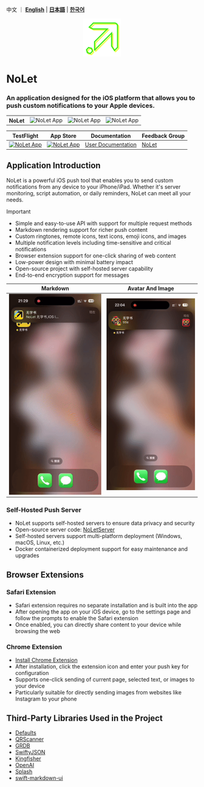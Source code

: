   
中文 ｜ **[English](README.EN.md)** | **[日本語](README.JA.md)** | **[한국어](README.KO.md)**

<p align="center">

<img src="/_media/egglogo.png" alt="NoLet" title="NoLet" width="100"/>

</p>

# NoLet
### An application designed for the iOS platform that allows you to push custom notifications to your Apple devices.

<table>
  <tr>
    <th style="border: none;"><strong>NoLet</strong></th>
    <td style="border: none;"><img src="https://img.shields.io/badge/Xcode-16.2-blue?logo=Xcode&logoColor=white" alt="NoLet App"></td>
    <td style="border: none;"><img src="https://img.shields.io/badge/Swift-5.10-red?logo=Swift&logoColor=white" alt="NoLet App"></td>
    <td style="border: none;"><img src="https://img.shields.io/badge/iOS-16.0+-green?logo=apple&logoColor=white" alt="NoLet App"></td>
  </tr>
</table>

| TestFlight | App Store | Documentation | Feedback Group |
|-------|--------|-------|--------|
|[<img src="https://is1-ssl.mzstatic.com/image/thumb/Purple221/v4/fc/78/a0/fc78a0ee-dc6b-00d9-85be-e74c24b2bcb5/AppIcon-85-220-0-4-2x.png/512x0w.webp" alt="NoLet App" height="45"> ](https://testflight.apple.com/join/PMPaM6BR) | [<img src="https://developer.apple.com/assets/elements/badges/download-on-the-app-store.svg" alt="NoLet App" height="40">](https://apps.apple.com/us/app/id6615073345)| [User Documentation](https://sunvc.github.io) | [NoLet](https://t.me/PushToMe) |


## Application Introduction

NoLet is a powerful iOS push tool that enables you to send custom notifications from any device to your iPhone/iPad. Whether it's server monitoring, script automation, or daily reminders, NoLet can meet all your needs.

> [!IMPORTANT]
>
>  - Simple and easy-to-use API with support for multiple request methods
>  - Markdown rendering support for richer push content
>  - Custom ringtones, remote icons, text icons, emoji icons, and images
>  - Multiple notification levels including time-sensitive and critical notifications
>  - Browser extension support for one-click sharing of web content
>  - Low-power design with minimal battery impact
>  - Open-source project with self-hosted server capability
>  - End-to-end encryption support for messages



|Markdown|Avatar And Image|
|-------|--------|
|<img src="/_media/markdown.gif" width="350">|<img src="/_media/avatarAndImage.gif" width="350">|
  

### Self-Hosted Push Server

* NoLet supports self-hosted servers to ensure data privacy and security
* Open-source server code: [NoLetServer](https://github.com/sunvc/NoLets)
* Self-hosted servers support multi-platform deployment (Windows, macOS, Linux, etc.)
* Docker containerized deployment support for easy maintenance and upgrades

## Browser Extensions

### Safari Extension

* Safari extension requires no separate installation and is built into the app
* After opening the app on your iOS device, go to the settings page and follow the prompts to enable the Safari extension
* Once enabled, you can directly share content to your device while browsing the web

### Chrome Extension

* [Install Chrome Extension](https://chromewebstore.google.com/detail/NoLet/gadgoijjifgnbeehmcapjfipggiijeej)
* After installation, click the extension icon and enter your push key for configuration
* Supports one-click sending of current page, selected text, or images to your device
* Particularly suitable for directly sending images from websites like Instagram to your phone


## Third-Party Libraries Used in the Project

* [Defaults](https://github.com/sindresorhus/Defaults)
* [QRScanner](https://github.com/mercari/QRScanner)
* [GRDB](https://github.com/groue/GRDB.swift.git)
* [SwiftyJSON](https://github.com/SwiftyJSON/SwiftyJSON)
* [Kingfisher](https://github.com/onevcat/Kingfisher)
* [OpenAI](https://github.com/MacPaw/OpenAI)
* [Splash](https://github.com/AugustDev/Splash)
* [swift-markdown-ui](https://github.com/gonzalezreal/swift-markdown-ui)